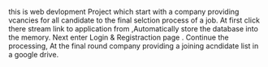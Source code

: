 this is web devlopment Project which start with a company providing vcancies for all candidate to the final selction process of a job. At first click there stream link to application from ,Automatically store the database into the memory. Next enter Login & Registraction page .
Continue the processing, At the final round company providing a joining acndidate list in a google drive.
